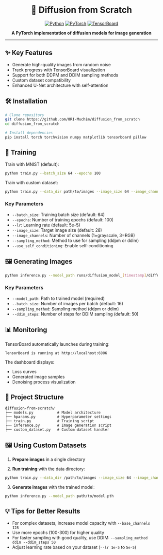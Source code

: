 <div align="center">

# 🚀 Diffusion from Scratch

[![Python](https://img.shields.io/badge/Python-3.8%2B-blue?style=flat&logo=python&logoColor=white)](https://www.python.org/)
[![PyTorch](https://img.shields.io/badge/PyTorch-EE4C2C?style=flat&logo=pytorch&logoColor=white)](https://pytorch.org/)
[![TensorBoard](https://img.shields.io/badge/TensorBoard-FF6F00?style=flat&logo=tensorflow&logoColor=white)](https://www.tensorflow.org/tensorboard)

**A PyTorch implementation of diffusion models for image generation**

</div>

-----

## ✨ Key Features

* Generate high-quality images from random noise
* Track progress with TensorBoard visualization
* Support for both DDPM and DDIM sampling methods
* Custom dataset compatibility
* Enhanced U-Net architecture with self-attention

## 🛠️ Installation

```bash
# Clone repository
git clone https://github.com/ORI-Muchim/diffusion_from_scratch
cd diffusion_from_scratch

# Install dependencies
pip install torch torchvision numpy matplotlib tensorboard pillow
```

## 🚀 Training

Train with MNIST (default):
```bash
python train.py --batch_size 64 --epochs 100
```

Train with custom dataset:
```bash
python train.py --data_dir path/to/images --image_size 64 --image_channels 3
```

### Key Parameters

* `--batch_size`: Training batch size (default: 64)
* `--epochs`: Number of training epochs (default: 100)
* `--lr`: Learning rate (default: 5e-5)
* `--image_size`: Target image size (default: 28)
* `--image_channels`: Number of channels (1=grayscale, 3=RGB)
* `--sampling_method`: Method to use for sampling (ddpm or ddim)
* `--use_self_conditioning`: Enable self-conditioning

## 🖼️ Generating Images

```bash
python inference.py --model_path runs/diffusion_model_[timestamp]/diffusion_model_final.pth --sampling_method ddim
```

### Key Parameters

* `--model_path`: Path to trained model (required)
* `--batch_size`: Number of images per batch (default: 16)
* `--sampling_method`: Sampling method (ddpm or ddim)
* `--ddim_steps`: Number of steps for DDIM sampling (default: 50)

## 📊 Monitoring

TensorBoard automatically launches during training:
```
TensorBoard is running at http://localhost:6006
```

The dashboard displays:
* Loss curves
* Generated image samples
* Denoising process visualization

## 📁 Project Structure

```
diffusion-from-scratch/
├── models.py           # Model architecture
├── hparams.py          # Hyperparameter settings
├── train.py            # Training script
├── inference.py        # Image generation script
├── custom_dataset.py   # Custom dataset handler
```

## 🖼️ Using Custom Datasets

1. **Prepare images** in a single directory

2. **Run training** with the data directory:
```bash
python train.py --data_dir /path/to/images --image_size 64 --image_channels 3
```

3. **Generate images** with the trained model:
```bash
python inference.py --model_path path/to/model.pth
```

## 💡 Tips for Better Results

* For complex datasets, increase model capacity with `--base_channels 128`
* Use more epochs (100-300) for higher quality
* For faster sampling with good quality, use DDIM: `--sampling_method ddim --ddim_steps 50`
* Adjust learning rate based on your dataset (`--lr 1e-5` to `5e-5`)
